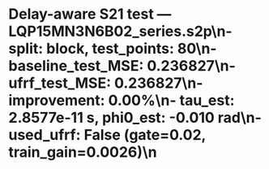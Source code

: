 # Delay-aware S21 test — LQP15MN3N6B02_series.s2p\n- split: block, test_points: 80\n- baseline_test_MSE: 0.236827\n- ufrf_test_MSE: 0.236827\n- improvement: 0.00%\n- tau_est: 2.8577e-11 s, phi0_est: -0.010 rad\n- used_ufrf: False (gate=0.02, train_gain=0.0026)\n